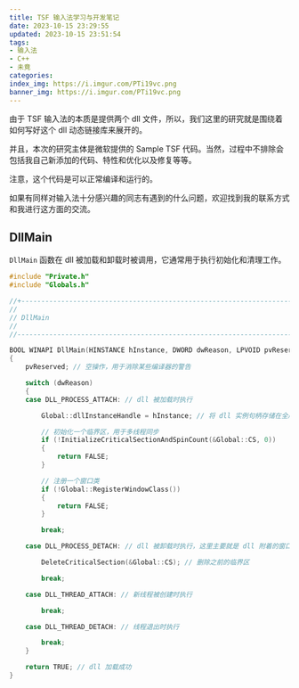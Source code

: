 ```yaml
---
title: TSF 输入法学习与开发笔记
date: 2023-10-15 23:29:55
updated: 2023-10-15 23:51:54
tags:
- 输入法
- C++
- 未竟
categories:
index_img: https://i.imgur.com/PTi19vc.png
banner_img: https://i.imgur.com/PTi19vc.png
---
```


由于 TSF 输入法的本质是提供两个 dll 文件，所以，我们这里的研究就是围绕着如何写好这个 dll 动态链接库来展开的。

并且，本次的研究主体是微软提供的 Sample TSF 代码。当然，过程中不排除会包括我自己新添加的代码、特性和优化以及修复等等。

注意，这个代码是可以正常编译和运行的。

如果有同样对输入法十分感兴趣的同志有遇到的什么问题，欢迎找到我的联系方式和我进行这方面的交流。

## DllMain

`DllMain` 函数在 dll 被加载和卸载时被调用，它通常用于执行初始化和清理工作。

```cpp
#include "Private.h"
#include "Globals.h"

//+---------------------------------------------------------------------------
//
// DllMain
//
//----------------------------------------------------------------------------

BOOL WINAPI DllMain(HINSTANCE hInstance, DWORD dwReason, LPVOID pvReserved)
{
    pvReserved; // 空操作，用于消除某些编译器的警告

    switch (dwReason)
    {
    case DLL_PROCESS_ATTACH: // dll 被加载时执行

        Global::dllInstanceHandle = hInstance; // 将 dll 实例句柄存储在全局变量中

        // 初始化一个临界区，用于多线程同步
        if (!InitializeCriticalSectionAndSpinCount(&Global::CS, 0))
        {
            return FALSE;
        }

        // 注册一个窗口类
        if (!Global::RegisterWindowClass())
        {
            return FALSE;
        }

        break;

    case DLL_PROCESS_DETACH: // dll 被卸载时执行，这里主要就是 dll 附着的窗口被关闭时需要执行这里的操作

        DeleteCriticalSection(&Global::CS); // 删除之前的临界区

        break;

    case DLL_THREAD_ATTACH: // 新线程被创建时执行

        break;

    case DLL_THREAD_DETACH: // 线程退出时执行

        break;
    }

    return TRUE; // dll 加载成功
}
```



